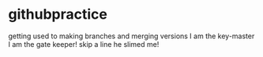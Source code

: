 # githubpractice
getting used to making branches and merging versions
I am the key-master
I am the gate keeper!
skip a line
he slimed me!
